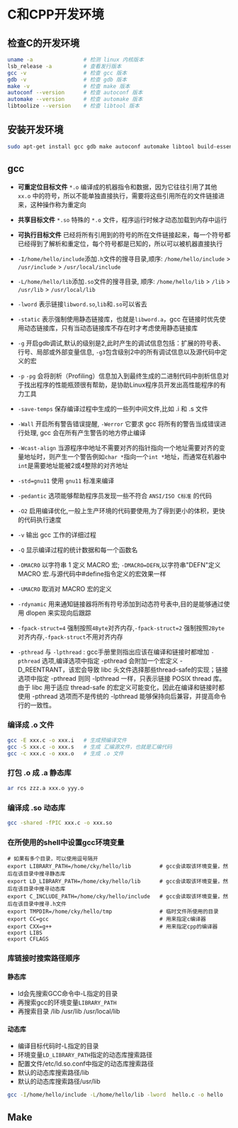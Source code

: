 # C和CPP开发环境

## 检查C的开发环境

```bash
uname -a                # 检测 linux 内核版本
lsb_release -a          # 查看发行版本
gcc -v                  # 检查 gcc 版本
gdb -v                  # 检查 gdb 版本
make -v                 # 检查 make 版本
autoconf --version      # 检查 autoconf 版本
automake --version      # 检查 automake 版本
libtoolize --version    # 检查 libtool 版本
```

## 安装开发环境

```bash
sudo apt-get install gcc gdb make autoconf automake libtool build-essential
```

## gcc

- **可重定位目标文件** `*.o` 编译成的机器指令和数据，因为它往往引用了其他 `xx.o` 中的符号，所以不能单独直接执行，需要将这些引用所在的文件链接进来，这种操作称为重定向

- **共享目标文件** `*.so` 特殊的 `*.o` 文件，程序运行时候才动态加载到内存中运行

- **可执行目标文件** 已经将所有引用到的符号的所在文件链接起来，每一个符号都已经得到了解析和重定位，每个符号都是已知的，所以可以被机器直接执行

- `-I/home/hello/include`添加`.h`文件的搜寻目录,顺序: `/home/hello/include` > `/usr/include` > `/usr/local/include`

- `-L/home/hello/lib`添加`.so`文件的搜寻目录, 顺序: `/home/hello/lib` > `/lib` > `/usr/lib` > `/usr/local/lib`

- `-lword` 表示链接`libword.so`,`lib`和`.so`可以省去

- `-static` 表示强制使用静态链接库，也就是`libword.a`，gcc 在链接时优先使用动态链接库，只有当动态链接库不存在时才考虑使用静态链接库

- `-g` 开启gdb调试,默认的级别是2,此时产生的调试信息包括：扩展的符号表、行号、局部或外部变量信息, `-g3`包含级别2中的所有调试信息以及源代码中定义的宏

- `-p` `-pg` 会将剖析（Profiling）信息加入到最终生成的二进制代码中剖析信息对于找出程序的性能瓶颈很有帮助，是协助Linux程序员开发出高性能程序的有力工具

- `-save-temps` 保存编译过程中生成的一些列中间文件,比如 .i 和 .s 文件

- `-Wall` 开启所有警告错误提醒, `-Werror` 它要求 gcc 将所有的警告当成错误进行处理, gcc 会在所有产生警告的地方停止编译

- `-Wcast-align` 当源程序中地址不需要对齐的指针指向一个地址需要对齐的变量地址时，则产生一个警告例如`char *`指向一个`int *`地址，而通常在机器中`int`是需要地址能被2或4整除的对齐地址

- `-std=gnu11` 使用 `gnu11` 标准来编译

- `-pedantic` 选项能够帮助程序员发现一些不符合 `ANSI/ISO C标准` 的代码

- `-O2` 启用编译优化,一般上生产环境的代码要使用,为了得到更小的体积，更快的代码执行速度

- `-v` 输出 gcc 工作的详细过程

- `-Q` 显示编译过程的统计数据和每一个函数名

- `-DMACRO` 以字符串 1 定义 MACRO 宏; `-DMACRO=DEFN`,以字符串"DEFN"定义 MACRO 宏.与源代码中#define指令定义的宏效果一样

- `-UMACRO` 取消对 MACRO 宏的定义

- `-rdynamic` 用来通知链接器将所有符号添加到动态符号表中,目的是能够通过使用 dlopen 来实现向后跟踪

- `-fpack-struct=4` 强制按照`4Byte`对齐内存,`-fpack-struct=2` 强制按照`2Byte`对齐内存,`-fpack-struct`不用对齐内存

- `-pthread` 与 `-lpthread` : gcc手册里则指出应该在编译和链接时都增加 `-pthread` 选项,编译选项中指定 -pthread 会附加一个宏定义 -D_REENTRANT，该宏会导致 libc 头文件选择那些thread-safe的实现；链接选项中指定 -pthread 则同 -lpthread 一样，只表示链接 POSIX thread 库。由于 libc 用于适应 thread-safe 的宏定义可能变化，因此在编译和链接时都使用 -pthread 选项而不是传统的 -lpthread 能够保持向后兼容，并提高命令行的一致性。

### 编译成 .o 文件

```bash
gcc -E xxx.c -o xxx.i   # 生成预编译文件
gcc -S xxx.c -o xxx.s   # 生成 汇编源文件，也就是汇编代码
gcc -c xxx.c -o xxx.o   # 生成 .o 文件
```

### 打包 .o 成 .a 静态库

```bash
ar rcs zzz.a xxx.o yyy.o
```

### 编译成 .so 动态库

```bash
gcc -shared -fPIC xxx.c -o xxx.so
```

### 在所使用的shell中设置gcc环境变量

```shell
# 如果有多个目录，可以使用逗号隔开
export LIBRARY_PATH=/home/cky/hello/lib         # gcc会读取该环境变量，然后在该目录中搜寻静态库
export LD_LIBRARY_PATH=/home/cky/hello/lib      # gcc会读取该环境变量，然后在该目录中搜寻动态库
export C_INCLUDE_PATH=/home/cky/hello/include   # gcc会读取该环境变量，然后在该目录中搜寻.h文件
export TMPDIR=/home/cky/hello/tmp               # 临时文件所使用的目录
export CC=gcc                                   # 用来指定c编译器
export CXX=g++                                  # 用来指定cpp的编译器
export LIBS
export CFLAGS
```

### 库链接时搜索路径顺序

#### 静态库

- ld会先搜索GCC命令中-L指定的目录
- 再搜索gcc的环境变量`LIBRARY_PATH`
- 再搜索目录 /lib /usr/lib /usr/local/lib

#### 动态库

- 编译目标代码时-L指定的目录
- 环境变量`LD_LIBRARY_PATH`指定的动态库搜索路径
- 配置文件/etc/ld.so.conf中指定的动态库搜索路径
- 默认的动态库搜索路径/lib
- 默认的动态库搜索路径/usr/lib

```bash
gcc -I/home/hello/include -L/home/hello/lib -lword  hello.c -o hello  
```

## Make